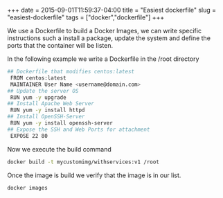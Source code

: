 +++
date = 2015-09-01T11:59:37-04:00
title = "Easiest dockerfile"
slug = "easiest-dockerfile"
tags = ["docker","dockerfile"]
+++

We use a Dockerfile to build a Docker Images, we can write specific instructions such a install a package, update the system and define the ports that the container will be listen.

In the following example we write a Dockerfile in the /root directory

``` bash
## Dockerfile that modifies centos:latest
 FROM centos:latest
 MAINTAINER User Name <username@domain.com>
## Update the server OS
 RUN yum -y upgrade
## Install Apache Web Server
 RUN yum -y install httpd
## Install OpenSSH-Server
 RUN yum -y install openssh-server
## Expose the SSH and Web Ports for attachment
 EXPOSE 22 80
 ```


Now we execute the build command

```bash
docker build -t mycustomimg/withservices:v1 /root
```

Once the image is build we verify that the image is in our list.

```bash
docker images
```
